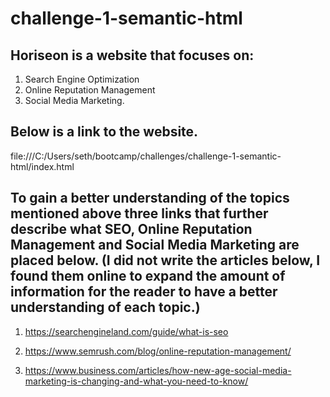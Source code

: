 # challenge-1-semantic-html

## Horiseon is a website that focuses on:
1. Search Engine Optimization
2. Online Reputation Management
3. Social Media Marketing.

## Below is a link to the website.
file:///C:/Users/seth/bootcamp/challenges/challenge-1-semantic-html/index.html

## To gain a better understanding of the topics mentioned above three links that further describe what SEO, Online Reputation Management and Social Media Marketing are placed below. (I did not write the articles below, I found them online to expand the amount of information for the reader to have a better understanding of each topic.)

1. https://searchengineland.com/guide/what-is-seo

2. https://www.semrush.com/blog/online-reputation-management/

3. https://www.business.com/articles/how-new-age-social-media-marketing-is-changing-and-what-you-need-to-know/


